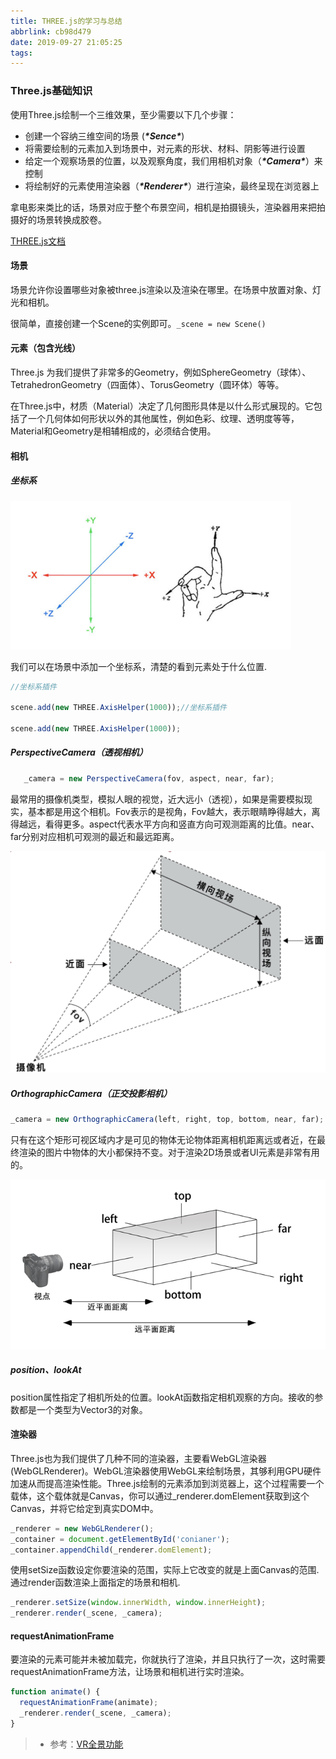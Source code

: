 ```yaml
---
title: THREE.js的学习与总结
abbrlink: cb98d479
date: 2019-09-27 21:05:25
tags:
---
```


### Three.js基础知识

使用Three.js绘制一个三维效果，至少需要以下几个步骤：



- 创建一个容纳三维空间的场景 (***\*Sence\****)
- 将需要绘制的元素加入到场景中，对元素的形状、材料、阴影等进行设置
- 给定一个观察场景的位置，以及观察角度，我们用相机对象（***\*Camera\****）来控制
- 将绘制好的元素使用渲染器（***\*Renderer\****）进行渲染，最终呈现在浏览器上

拿电影来类比的话，场景对应于整个布景空间，相机是拍摄镜头，渲染器用来把拍摄好的场景转换成胶卷。

[THREE.js文档](https://threejs.org/docs/index.html#manual/zh/introduction/Creating-a-scene)

<!--more-->

#### 场景

场景允许你设置哪些对象被three.js渲染以及渲染在哪里。在场景中放置对象、灯光和相机。

很简单，直接创建一个Scene的实例即可。`_scene = new Scene()`

#### 元素（包含光线）

Three.js 为我们提供了非常多的Geometry，例如SphereGeometry（球体）、TetrahedronGeometry（四面体）、TorusGeometry（圆环体）等等。

在Three.js中，材质（Material）决定了几何图形具体是以什么形式展现的。它包括了一个几何体如何形状以外的其他属性，例如色彩、纹理、透明度等等，Material和Geometry是相辅相成的，必须结合使用。

#### 相机

##### 坐标系



![](THREE-js的学习与总结/zbx.png)



我们可以在场景中添加一个坐标系，清楚的看到元素处于什么位置.

```js
//坐标系插件

scene.add(new THREE.AxisHelper(1000));//坐标系插件

scene.add(new THREE.AxisHelper(1000));
```

#####  PerspectiveCamera（透视相机）

```js
   _camera = new PerspectiveCamera(fov, aspect, near, far);
```



最常用的摄像机类型，模拟人眼的视觉，近大远小（透视），如果是需要模拟现实，基本都是用这个相机。Fov表示的是视角，Fov越大，表示眼睛睁得越大，离得越远，看得更多。aspect代表水平方向和竖直方向可观测距离的比值。near、far分别对应相机可观测的最近和最远距离。

![](THREE-js的学习与总结/camera.png)



##### **OrthographicCamera（正交投影相机）**

```js
_camera = new OrthographicCamera(left, right, top, bottom, near, far);
```



只有在这个矩形可视区域内才是可见的物体无论物体距离相机距离远或者近，在最终渲染的图片中物体的大小都保持不变。对于渲染2D场景或者UI元素是非常有用的。

![](THREE-js的学习与总结/camera1.png)

##### **position、lookAt**

position属性指定了相机所处的位置。lookAt函数指定相机观察的方向。接收的参数都是一个类型为Vector3的对象。

#### **渲染器**

Three.js也为我们提供了几种不同的渲染器，主要看WebGL渲染器(WebGLRenderer)。WebGL渲染器使用WebGL来绘制场景，其够利用GPU硬件加速从而提高渲染性能。Three.js绘制的元素添加到浏览器上，这个过程需要一个载体，这个载体就是Canvas，你可以通过_renderer.domElement获取到这个Canvas，并将它给定到真实DOM中。

```js
_renderer = new WebGLRenderer();
_container = document.getElementById('conianer');
_container.appendChild(_renderer.domElement);
```

使用setSize函数设定你要渲染的范围，实际上它改变的就是上面Canvas的范围.通过render函数渲染上面指定的场景和相机.

```js
_renderer.setSize(window.innerWidth, window.innerHeight);
_renderer.render(_scene, _camera);
```

#### **requestAnimationFrame**

要渲染的元素可能并未被加载完，你就执行了渲染，并且只执行了一次，这时需要requestAnimationFrame方法，让场景和相机进行实时渲染。

```js
function animate() {
  requestAnimationFrame(animate);
  _renderer.render(_scene, _camera);
}
```

>- 参考：[VR全景功能](https://ouyangresume.github.io/2019/08/20/VR全景功能/)


